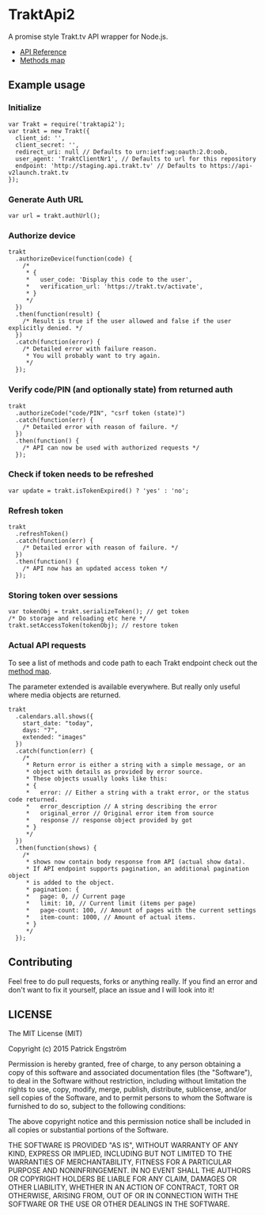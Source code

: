 # TraktApi2

A promise style Trakt.tv API wrapper for Node.js.

*   [API Reference](API.md)
*   [Methods map](methods.md)

## Example usage

### Initialize

```(javascript)
var Trakt = require('traktapi2');
var trakt = new Trakt({
  client_id: '',
  client_secret: '',
  redirect_uri: null // Defaults to urn:ietf:wg:oauth:2.0:oob,
  user_agent: 'TraktClientNr1', // Defaults to url for this repository
  endpoint: 'http://staging.api.trakt.tv' // Defaults to https://api-v2launch.trakt.tv
});
```

### Generate Auth URL

```(javascript)
var url = trakt.authUrl();
```

### Authorize device

```(javascript)
trakt
  .authorizeDevice(function(code) {
    /*
     * {
     *   user_code: 'Display this code to the user',
     *   verification_url: 'https://trakt.tv/activate',
     * }
     */
  })
  .then(function(result) {
    /* Result is true if the user allowed and false if the user explicitly denied. */
  })
  .catch(function(error) {
    /* Detailed error with failure reason.
     * You will probably want to try again.
     */
  });
```

### Verify code/PIN (and optionally state) from returned auth

```(javascript)
trakt
  .authorizeCode("code/PIN", "csrf token (state)")
  .catch(function(err) {
    /* Detailed error with reason of failure. */
  })
  .then(function() {
    /* API can now be used with authorized requests */
  });
```

### Check if token needs to be refreshed

```(javascript)
var update = trakt.isTokenExpired() ? 'yes' : 'no';
```

### Refresh token

```(javascript)
trakt
  .refreshToken()
  .catch(function(err) {
    /* Detailed error with reason of failure. */
  })
  .then(function() {
    /* API now has an updated access token */
  });
```

### Storing token over sessions

```(javascript)
var tokenObj = trakt.serializeToken(); // get token
/* Do storage and reloading etc here */
trakt.setAccessToken(tokenObj); // restore token
```

### Actual API requests

To see a list of methods and code path to each Trakt endpoint check out the
[method map](methods.md).

The parameter extended is available everywhere. But really only useful
where media objects are returned.

```(javascript)
trakt
  .calendars.all.shows({
    start_date: "today",
    days: "7",
    extended: "images"
  })
  .catch(function(err) {
    /*
     * Return error is either a string with a simple message, or an
     * object with details as provided by error source.
     * These objects usually looks like this:
     * {
     *   error: // Either a string with a trakt error, or the status code returned.
     *   error_description // A string describing the error
     *   original_error // Original error item from source
     *   response // response object provided by got
     * }
     */
  })
  .then(function(shows) {
    /*
     * shows now contain body response from API (actual show data).
     * If API endpoint supports pagination, an additional pagination object
     * is added to the object.
     * pagination: {
     *   page: 0, // Current page
     *   limit: 10, // Current limit (items per page)
     *   page-count: 100, // Amount of pages with the current settings
     *   item-count: 1000, // Amount of actual items.
     * }
     */
  });
```

## Contributing

Feel free to do pull requests, forks or anything really. If you find an error
and don't want to fix it yourself, place an issue and I will look into it!

## LICENSE

The MIT License (MIT)

Copyright (c) 2015 Patrick Engström

Permission is hereby granted, free of charge, to any person obtaining a copy
of this software and associated documentation files (the "Software"), to deal
in the Software without restriction, including without limitation the rights
to use, copy, modify, merge, publish, distribute, sublicense, and/or sell
copies of the Software, and to permit persons to whom the Software is
furnished to do so, subject to the following conditions:

The above copyright notice and this permission notice shall be included in
all copies or substantial portions of the Software.

THE SOFTWARE IS PROVIDED "AS IS", WITHOUT WARRANTY OF ANY KIND, EXPRESS OR
IMPLIED, INCLUDING BUT NOT LIMITED TO THE WARRANTIES OF MERCHANTABILITY,
FITNESS FOR A PARTICULAR PURPOSE AND NONINFRINGEMENT. IN NO EVENT SHALL THE
AUTHORS OR COPYRIGHT HOLDERS BE LIABLE FOR ANY CLAIM, DAMAGES OR OTHER
LIABILITY, WHETHER IN AN ACTION OF CONTRACT, TORT OR OTHERWISE, ARISING FROM,
OUT OF OR IN CONNECTION WITH THE SOFTWARE OR THE USE OR OTHER DEALINGS IN
THE SOFTWARE.

